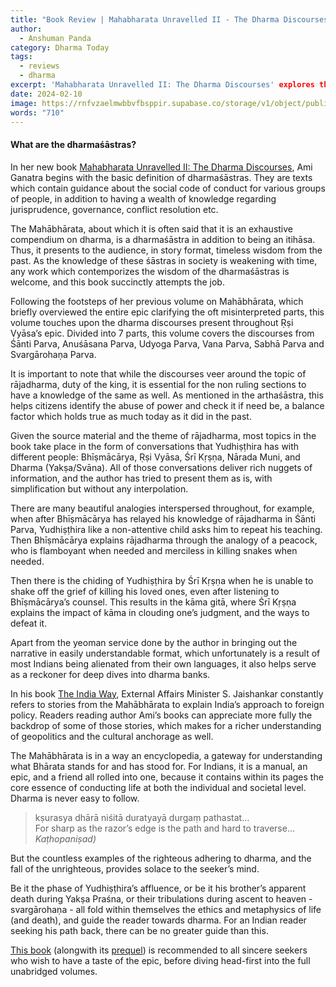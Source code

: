 ```yaml
---
title: "Book Review | Mahabharata Unravelled II - The Dharma Discourses"
author:
  - Anshuman Panda
category: Dharma Today
tags:
  - reviews
  - dharma
excerpt: 'Mahabharata Unravelled II: The Dharma Discourses' explores the essence of dharmaśāstras through insightful narratives and conversations within the Mahābhārata, offering readers a profound understanding of timeless wisdom and ethical complexities.
date: 2024-02-10
image: https://rnfvzaelmwbbvfbsppir.supabase.co/storage/v1/object/public/brhatwebsite/05dhiti/mahabharataunravelled2.webp
words: "710"
---
```


#### What are the dharmaśāstras? 

In her new book <span style="text-decoration:underline;">Mahabharata Unravelled II: The Dharma Discourses</span>, Ami Ganatra begins with the basic definition of dharmaśāstras. They are texts which contain guidance about the social code of conduct for various groups of people, in addition to having a wealth of knowledge regarding jurisprudence, governance, conflict resolution etc. 

The Mahābhārata, about which it is often said that it is an exhaustive compendium on dharma, is a dharmaśāstra in addition to being an itihāsa. Thus, it presents to the audience, in story format, timeless wisdom from the past. As the knowledge of these śāstras in society is weakening with time, any work which contemporizes the wisdom of the dharmaśāstras is welcome, and this book succinctly attempts the job.

Following the footsteps of her previous volume on Mahābhārata, which briefly overviewed the entire epic clarifying the oft misinterpreted parts, this volume touches upon the dharma discourses present throughout Ṛṣi Vyāsa’s epic. Divided into 7 parts, this volume covers the discourses from Śānti Parva, Anuśāsana Parva, Udyoga Parva, Vana Parva, Sabhā Parva and Svargārohaṇa Parva.

It is important to note that while the discourses veer around the topic of rājadharma, duty of the king, it is essential for the non ruling sections to have a knowledge of the same as well. As mentioned in the arthaśāstra, this helps citizens identify the abuse of power and check it if need be, a balance factor which holds true as much today as it did in the past.

Given the source material and the theme of rājadharma, most topics in the book take place in the form of conversations that Yudhiṣṭhira has with different people: Bhīṣmācārya, Ṛṣi Vyāsa, Śrī Kṛṣṇa, Nārada Muni, and Dharma (Yakṣa/Svāna). All of those conversations deliver rich nuggets of information, and the author has tried to present them as is, with simplification but without any interpolation.

There are many beautiful analogies interspersed throughout, for example, when after Bhīṣmācārya has relayed his knowledge of rājadharma in Śānti Parva, Yudhiṣṭhira like a non-attentive child asks him to repeat his teaching. Then Bhīṣmācārya explains rājadharma through the analogy of a peacock, who is flamboyant when needed and merciless in killing snakes when needed.

Then there is the chiding of Yudhiṣṭhira by Śrī Kṛṣṇa when he is unable to shake off the grief of killing his loved ones, even after listening to Bhīṣmācārya’s counsel. This results in the kāma gitā, where Śrī Kṛṣṇa explains the impact of kāma in clouding one’s judgment, and the ways to defeat it.

Apart from the yeoman service done by the author in bringing out the narrative in easily understandable format, which unfortunately is a result of most Indians being alienated from their own languages, it also helps serve as a reckoner for deep dives into dharma banks. 

In his book <span style="text-decoration:underline;">The India Way</span>, External Affairs Minister S. Jaishankar constantly refers to stories from the Mahābhārata to explain India’s approach to foreign policy. Readers reading author Ami’s books can appreciate more fully the backdrop of some of those stories, which makes for a richer understanding of geopolitics and the cultural anchorage as well.

The Mahābhārata is in a way an encyclopedia, a gateway for understanding what Bhārata stands for and has stood for. For Indians, it is a manual, an epic, and a friend all rolled into one, because it contains within its pages the core essence of conducting life at both the individual and societal level. Dharma is never easy to follow. 


>kṣurasya dhārā niśitā duratyayā durgaṃ pathastat…  
>For sharp as the razor’s edge is the path and hard to traverse…   
><cite>Kaṭhopaniṣad)</cite>

But the countless examples of the righteous adhering to dharma, and the fall of the unrighteous, provides solace to the seeker’s mind. 

Be it the phase of Yudhiṣṭhira’s affluence, or be it his brother’s apparent death during Yakṣa Praśna, or their tribulations during ascent to heaven - svargārohaṇa - all fold within themselves the ethics and metaphysics of life (and death), and guide the reader towards dharma. For an Indian reader seeking his path back, there can be no greater guide than this.

[This book](https://www.amazon.in/Mahabharata-Unravelled-II-Dharma-Discourses/dp/9356409331/ref=sr_1_2?crid=1QPUZKBJ6PK09&keywords=mahabharata+unravelled&qid=1707507551&sprefix=mahabhar%2Caps%2C223&sr=8-2) (alongwith its [prequel](https://www.amazon.in/Bloomsbury-Mahabharata-Unravelled-Lesser-Known-Well-Known/dp/9354351271/ref=sr_1_1?crid=1QPUZKBJ6PK09&keywords=mahabharata+unravelled&qid=1707507551&sprefix=mahabhar%2Caps%2C223&sr=8-1)) is recommended to all sincere seekers who wish to have a taste of the epic, before diving head-first into the full unabridged volumes. 
